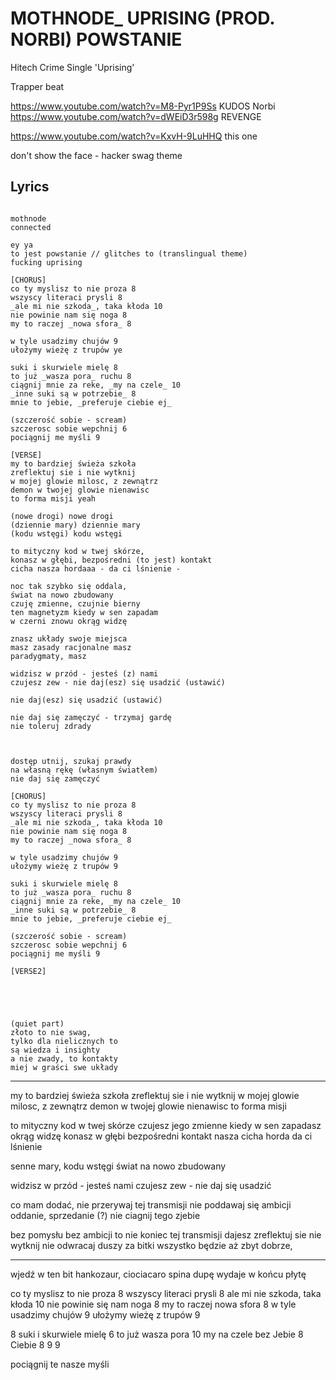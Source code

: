 # MOTHNODE_ UPRISING (PROD. NORBI) POWSTANIE
Hitech Crime Single 'Uprising'

Trapper beat

https://www.youtube.com/watch?v=M8-Pyr1P9Ss KUDOS
Norbi
https://www.youtube.com/watch?v=dWEiD3r598g REVENGE

https://www.youtube.com/watch?v=KxvH-9LuHHQ this one

don't show the face - hacker swag theme

## Lyrics

```

mothnode
connected

ey ya
to jest powstanie // glitches to (translingual theme)
fucking uprising

[CHORUS]
co ty myslisz to nie proza 8 
wszyscy literaci prysli 8
_ale mi nie szkoda_, taka kłoda 10 
nie powinie nam się noga 8
my to raczej _nowa sfora_ 8

w tyle usadzimy chujów 9
ułożymy wieżę z trupów ye

suki i skurwiele mielę 8
to już _wasza pora_ ruchu 8
ciągnij mnie za reke, _my na czele_ 10
_inne suki są w potrzebie_ 8
mnie to jebie, _preferuje ciebie ej_

(szczerość sobie - scream)
szczerosc sobie wepchnij 6
pociągnij me myśli 9

[VERSE]
my to bardziej świeża szkoła 
zreflektuj sie i nie wytknij 
w mojej glowie milosc, z zewnątrz 
demon w twojej glowie nienawisc 
to forma misji yeah

(nowe drogi) nowe drogi
(dziennie mary) dziennie mary 
(kodu wstęgi) kodu wstęgi 

to mityczny kod w twej skórze, 
konasz w głębi, bezpośredni (to jest) kontakt
cicha nasza hordaaa - da ci lśnienie - 

noc tak szybko się oddala, 
świat na nowo zbudowany 
czuję zmienne, czujnie bierny 
ten magnetyzm kiedy w sen zapadam 
w czerni znowu okrąg widzę 

znasz układy swoje miejsca 
masz zasady racjonalne masz 
paradygmaty, masz 

widzisz w przód - jesteś (z) nami 
czujesz zew - nie daj(esz) się usadzić (ustawić)

nie daj(esz) się usadzić (ustawić)

nie daj się zamęczyć - trzymaj gardę
nie toleruj zdrady



dostęp utnij, szukaj prawdy
na własną rękę (własnym światłem)
nie daj się zamęczyć

[CHORUS]
co ty myslisz to nie proza 8
wszyscy literaci prysli 8
_ale mi nie szkoda_, taka kłoda 10
nie powinie nam się noga 8
my to raczej _nowa sfora_ 8

w tyle usadzimy chujów 9
ułożymy wieżę z trupów 9

suki i skurwiele mielę 8
to już _wasza pora_ ruchu 8
ciągnij mnie za reke, _my na czele_ 10
_inne suki są w potrzebie_ 8
mnie to jebie, _preferuje ciebie ej_

(szczerość sobie - scream)
szczerosc sobie wepchnij 6
pociągnij me myśli 9

[VERSE2]





(quiet part)
złoto to nie swag,
tylko dla nielicznych to 
są wiedza i insighty
a nie zwady, to kontakty
miej w graści swe układy

```

------------------


my to bardziej świeża szkoła
zreflektuj sie i nie wytknij
w mojej glowie milosc, z zewnątrz demon
w twojej glowie nienawisc to forma misji

to mityczny kod w twej skórze 
czujesz jego zmienne kiedy w sen zapadasz
okrąg widzę 
konasz w głębi 
bezpośredni kontakt
nasza cicha horda 
da ci lśnienie

senne mary, kodu wstęgi
świat na nowo zbudowany

widzisz w przód - jesteś nami 
czujesz zew - nie daj się usadzić




co mam dodać, nie przerywaj tej transmisji
nie poddawaj się ambicji
oddanie, sprzedanie (?)
nie ciagnij tego zjebie

bez pomysłu bez ambicji
to nie koniec tej transmisji
dajesz zreflektuj sie nie wytknij
nie odwracaj duszy za bitki
wszystko będzie aż zbyt dobrze,

-----

wjedź w ten bit hankozaur,
ciociacaro spina dupę 
wydaje w końcu płytę


co ty myslisz to nie proza 8
wszyscy literaci prysli 8
ale mi nie szkoda, taka kłoda 10
nie powinie się nam noga 8
my to raczej nowa sfora 8
w tyle usadzimy chujów 9
ułożymy wieżę z trupów 9

8 suki i skurwiele mielę 
6 to już wasza pora
10 my na czele bez 
Jebie 8
Ciebie 8
9
9


pociągnij te nasze myśli

